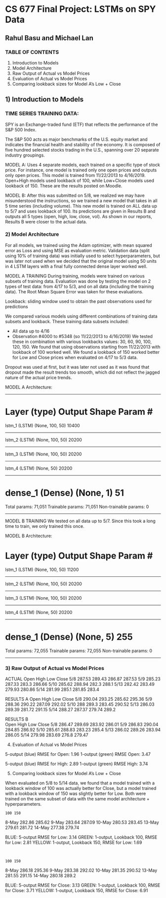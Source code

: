 # CS 677 Final Project: LSTMs on SPY Data

## Rahul Basu and Michael Lan


### TABLE OF CONTENTS
1.	Introduction to Models
2.	Model Architecture
3.	Raw Output of Actual vs Model Prices
4.	Evaluation of Actual vs Model Prices
5.	Comparing lookback sizes for Model A’s Low + Close 


## 1) Introduction to Models

### TIME SERIES TRAINING DATA:
SPY is an Exchange-traded fund (ETF) that reflects the performance of the S&P 500 Index. 

The S&P 500 acts as major benchmarks of the U.S. equity market and indicates the financial health and stability of the economy. It is composed of five hundred selected stocks trading in the U.S., spanning over 20 separate industry groupings.

MODEL A:
Uses 4 separate models, each trained on a specific type of stock price. For instance, one model is trained only one open prices and outputs only open prices. This model is trained from 11/22/2013 to 4/16/2019. Open+High models used lookback of 100, while Low+Close models used lookback of 150. These are the results posted on Moodle. 

MODEL B:
After this was submitted on 5/8, we realized we may have misunderstood the instructions, so we trained a new model that takes in all 5 time series (including volume). This new model is trained on ALL data up to 5/7 and uses lookback of 100. Its predictions are given in Results B and outputs all 5 types (open, high, low, close, vol). As shown in our reports, Results B were closer to the actual data.

### 2) Model Architecture

For all models, we trained using the Adam optimizer, with mean squared error as Loss and using MSE as evaluation metric. Validation data (split using 10% of training data) was initially used to select hyperparameters, but was later not used when we decided that the original model using 50 units in 4 LSTM layers with a final fully connected dense layer worked well. 

MODEL A TRAINING
During training, models were trained on various subsets of training data. Evaluation was done by testing the model on 2 types of test data: from 4/17 to 5/3, and on all data (including the training data). The Root Mean Square Error was taken for these evaluations.

Lookback: sliding window used to obtain the past observations used for predictions

We compared various models using different combinations of training data subsets and lookback. These training data subsets included:
-	All data up to 4/16
-	Observation #4000 to #5348  (so 11/22/2013 to 4/16/2019)
We tested these in combination with various lookbacks values: 30, 60, 90, 100, 120, 150.
We found that using observations starting from 11/22/2013 with lookback of 100 worked well. We found a lookback of 150 worked better for Low and Close prices when evaluated on 4/17 to 5/3 data.

Dropout was used at first, but it was later not used as it was found that dropout made the result trends too smooth, which did not reflect the jagged nature of the actual price trends. 

MODEL A Architecture:
_________________________________________________________________
Layer (type)                 Output Shape              Param #   
=================================================================
lstm_1 (LSTM)                (None, 100, 50)           10400     
_________________________________________________________________
lstm_2 (LSTM)                (None, 100, 50)           20200     
_________________________________________________________________
lstm_3 (LSTM)                (None, 100, 50)           20200     
_________________________________________________________________
lstm_4 (LSTM)                (None, 50)                20200     
_________________________________________________________________
dense_1 (Dense)              (None, 1)                 51        
=================================================================
Total params: 71,051
Trainable params: 71,051
Non-trainable params: 0
_________________________________________________________________



MODEL B TRAINING
We tested on all data up to 5/7. Since this took a long time to train, we only trained this once.

MODEL B Architecture:

Layer (type)                 Output Shape              Param #   
=================================================================
lstm_1 (LSTM)                (None, 100, 50)           11200     
_________________________________________________________________
lstm_2 (LSTM)                (None, 100, 50)           20200     
_________________________________________________________________
lstm_3 (LSTM)                (None, 100, 50)           20200     
_________________________________________________________________
lstm_4 (LSTM)                (None, 50)                20200     
_________________________________________________________________
dense_1 (Dense)              (None, 5)                 255       
=================================================================
Total params: 72,055
Trainable params: 72,055
Non-trainable params: 0
_________________________________________________________________


### 3) Raw Output of Actual vs Model Prices


ACTUAL
	Open	High	Low	Close
5/8	287.53	289.43	286.87	287.53
5/9	285.23	287.33	283.3	286.66
5/10	285.62	288.94	282.3	288.1
5/13	282.42	283.49	279.93	280.86
5/14	281.99	285.1	281.85	283.4





RESULTS A
	Open	High	Low	Close
5/8	290.04	293.25	285.62	295.36
5/9	288.36	290.22	287.09	292.02
5/10	288	289.3	283.45	290.52
5/13	286.03	289.39	281.72	291.15
5/14	288.27	287.37	279.74	289.2

RESULTS B			
	Open	High	Low	Close
5/8	286.47	289.69	283.92	286.01
5/9	286.83	290.04	284.85	286.92
5/10	285.61	288.83	283.23	285.4
5/13	286.02	289.26	283.94	286.05
5/14	279.98	283.69	276.8	279.47

4) Evaluation of Actual vs Model Prices
 
5-output (blue) RMSE for Open:  1.96
1-output (green) RMSE Open:  3.47
 
5-output (blue) RMSE for High:  2.89
1-output (green) RMSE High:  3.74



5) Comparing lookback sizes for Model A’s Low + Close 

When evaluated on 5/8 to 5/14 data, we found that a model trained with a lookback window of 100 was actually better for Close, but a model trained with a lookback window of 150 was slightly better for Low. Both were trained on the same subset of data with the same model architecture + hyperparameters.
 


	100	150
8-May	282.86	285.62
9-May	283.64	287.09
10-May	280.53	283.45
13-May	279.61	281.72
14-May	277.38	279.74
 
BLUE: 5-output RMSE for Low:  3.14
GREEN: 1-output, Lookback 100, RMSE for Low:  2.81
YELLOW: 1-output, Lookback 150,  RMSE for Low:  1.69

 


	100	150
8-May	286.18	295.36
9-May	283.38	292.02
10-May	281.35	290.52
13-May	281.55	291.15
14-May	280.18	289.2

 
BLUE: 5-output RMSE for Close:  3.13
GREEN: 1-output, Lookback 100, RMSE for Close: 3.71
YELLOW: 1-output, Lookback 150,  RMSE for Close:  6.91
